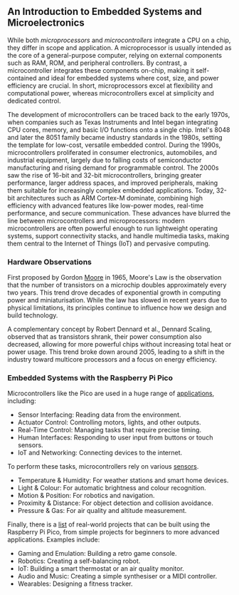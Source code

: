 
## An Introduction to Embedded Systems and Microelectronics

While both *microprocessors* and *microcontrollers* integrate a CPU on a chip,
they differ in scope and application. A microprocessor is usually intended as
the core of a general-purpose computer, relying on external components such as
RAM, ROM, and peripheral controllers. By contrast, a microcontroller integrates
these components on-chip, making it self-contained and ideal for embedded systems
where cost, size, and power efficiency are crucial. In short, microprocessors
excel at flexibility and computational power, whereas microcontrollers excel
at simplicity and dedicated control.

The development of microcontrollers can be traced back to the early 1970s, when
companies such as Texas Instruments and Intel began integrating CPU cores, memory,
and basic I/O functions onto a single chip. Intel's 8048 and later the 8051 family
became industry standards in the 1980s, setting the template for low-cost, versatile
embedded control. During the 1990s, microcontrollers proliferated in consumer
electronics, automobiles, and industrial equipment, largely due to falling costs of
semiconductor manufacturing and rising demand for programmable control. The 2000s
saw the rise of 16-bit and 32-bit microcontrollers, bringing greater performance,
larger address spaces, and improved peripherals, making them suitable for increasingly
complex embedded applications. Today, 32-bit architectures such as ARM Cortex-M
dominate, combining high efficiency with advanced features like low-power modes,
real-time performance, and secure communication. These advances have blurred the
line between microcontrollers and microprocessors: modern microcontrollers are often
powerful enough to run lightweight operating systems, support connectivity stacks,
and handle multimedia tasks, making them central to the Internet of Things (IoT)
and pervasive computing.


### Hardware Observations

First proposed by Gordon [Moore](./MOORE.md) in 1965, Moore's Law is the observation
that the number of transistors on a microchip doubles approximately every two years.
This trend drove decades of exponential growth in computing power and miniaturisation.
While the law has slowed in recent years due to physical limitations, its principles
continue to influence how we design and build technology.

A complementary concept by Robert Dennard et al., Dennard Scaling, observed that as
transistors shrank, their power consumption also decreased, allowing for more powerful
chips without increasing total heat or power usage. This trend broke down around 2005,
leading to a shift in the industry toward multicore processors and a focus on energy
efficiency.


### Embedded Systems with the Raspberry Pi Pico

Microcontrollers like the Pico are used in a huge range of
[applications](./USE.md), including:

* Sensor Interfacing: Reading data from the environment.  
* Actuator Control: Controlling motors, lights, and other outputs.  
* Real-Time Control: Managing tasks that require precise timing.  
* Human Interfaces: Responding to user input from buttons or touch sensors.  
* IoT and Networking: Connecting devices to the internet.

To perform these tasks, microcontrollers rely on various
[sensors](./SENSORS.md).

* Temperature & Humidity: For weather stations and smart home devices.  
* Light & Colour: For automatic brightness and colour recognition.  
* Motion & Position: For robotics and navigation.  
* Proximity & Distance: For object detection and collision avoidance.  
* Pressure & Gas: For air quality and altitude measurement.

Finally, there is a [list](./LIST.md) of real-world projects that
can be built using the Raspberry Pi Pico, from simple projects for
beginners to more advanced applications. Examples include:

* Gaming and Emulation: Building a retro game console.  
* Robotics: Creating a self-balancing robot.  
* IoT: Building a smart thermostat or an air quality monitor.  
* Audio and Music: Creating a simple synthesiser or a MIDI controller.  
* Wearables: Designing a fitness tracker.



